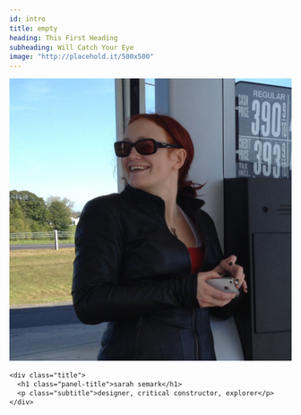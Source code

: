 ```yaml
---
id: intro
title: empty
heading: This First Heading
subheading: Will Catch Your Eye
image: "http://placehold.it/500x500"
---
```


 <div class="header">
	<img src="/assets/img/s.jpg" class="intro-image" alt="Me.">

	<div class="title">
	  <h1 class="panel-title">sarah semark</h1>
	  <p class="subtitle">designer, critical constructor, explorer</p>
	</div>
</div>

